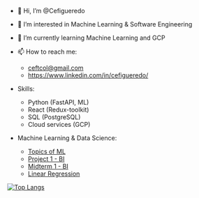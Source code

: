 - 👋 Hi, I’m @Cefigueredo
- 👀 I’m interested in Machine Learning & Software Engineering
- 🌱 I’m currently learning Machine Learning and GCP
- 📫 How to reach me: 
  - ceftcol@gmail.com
  - https://www.linkedin.com/in/cefigueredo/

- Skills:
  - Python (FastAPI, ML)
  - React (Redux-toolkit)
  - SQL (PostgreSQL)
  - Cloud services (GCP)
  
- Machine Learning & Data Science:
  - [Topics of ML](https://github.com/Cefigueredo/machine-learning)
  - [Project 1 - BI](https://github.com/Cefigueredo/Proyecto1-BusinessIntelligence)
  - [Midterm 1 - BI](https://github.com/Cefigueredo/Parcial1-BusinessIntelligence)
  - [Linear Regression](https://github.com/Cefigueredo/LinearRegression)

[![Top Langs](https://github-readme-stats.vercel.app/api/top-langs/?username=cefigueredo&layout=compact&hide=css,html)](https://github.com/anuraghazra/github-readme-stats)
<!---
Cefigueredo/Cefigueredo is a ✨ special ✨ repository because its `README.md` (this file) appears on your GitHub profile.
You can click the Preview link to take a look at your changes.
--->
